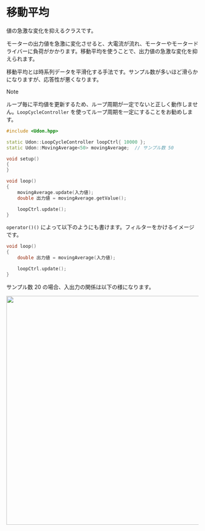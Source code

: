 # 移動平均

値の急激な変化を抑えるクラスです。

モーターの出力値を急激に変化させると、大電流が流れ、モーターやモータードライバーに負荷がかかります。移動平均を使うことで、出力値の急激な変化を抑えられます。

移動平均とは時系列データを平滑化する手法です。サンプル数が多いほど滑らかになりますが、応答性が悪くなります。

> [!NOTE]
>
> ループ毎に平均値を更新するため、ループ周期が一定でないと正しく動作しません。`LoopCycleController` を使ってループ周期を一定にすることをお勧めします。

```cpp
#include <Udon.hpp>

static Udon::LoopCycleController loopCtrl{ 10000 };
static Udon::MovingAverage<50> movingAverage;  // サンプル数 50

void setup()
{
}

void loop()
{
    movingAverage.update(入力値);
    double 出力値 = movingAverage.getValue();

    loopCtrl.update();
}
```

`operator()()` によって以下のようにも書けます。フィルターをかけるイメージです。

```cpp
void loop()
{
    double 出力値 = movingAverage(入力値);

    loopCtrl.update();
}
```

サンプル数 20 の場合、入出力の関係は以下の様になります。

<img width="600px" src="https://github.com/udonrobo/UdonLibrary/assets/91818705/7ecee0be-40ea-42df-9706-72bfa54a2713"/>
